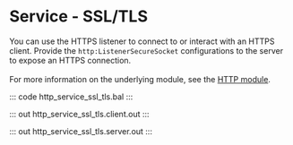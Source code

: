 # Service - SSL/TLS

You can use the HTTPS listener to connect to or interact with an HTTPS client.
Provide the `http:ListenerSecureSocket` configurations to the server to
expose an HTTPS connection.<br/><br/>
For more information on the underlying module, 
see the [HTTP module](https://lib.ballerina.io/ballerina/http/latest/).

::: code http_service_ssl_tls.bal :::

::: out http_service_ssl_tls.client.out :::

::: out http_service_ssl_tls.server.out :::